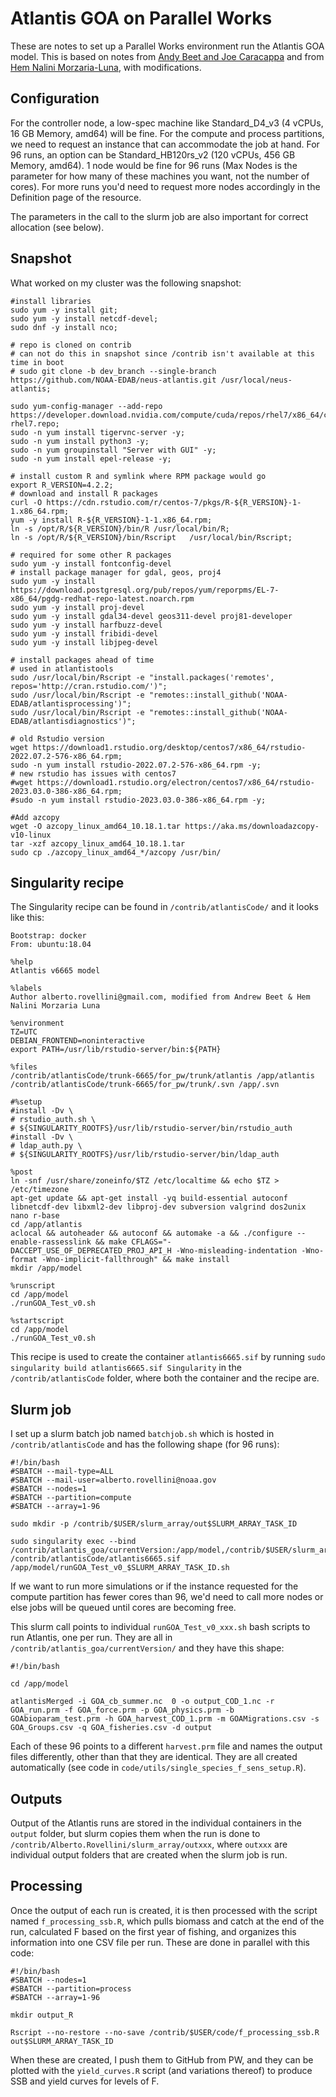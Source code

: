 # Atlantis GOA on Parallel Works

These are notes to set up a Parallel Works environment run the Atlantis GOA model. This is based on notes from [Andy Beet and Joe Caracappa](https://github.com/NOAA-EDAB/neus-atlantis/wiki/Cloud-setup) and from [Hem Nalini Morzaria-Luna](https://github.com/hmorzaria/psatlantismodelupdates/wiki/Parallel-works), with modifications.

## Configuration

For the controller node, a low-spec machine like Standard_D4_v3 (4 vCPUs, 16 GB Memory, amd64) will be fine. For the compute and process partitions, we need to request an instance that can accommodate the job at hand. For 96 runs, an option can be Standard_HB120rs_v2 (120 vCPUs, 456 GB Memory, amd64). 1 node would be fine for 96 runs (Max Nodes is the parameter for how many of these machines you want, not the number of cores). For more runs you'd need to request more nodes accordingly in the Definition page of the resource. 

The parameters in the call to the slurm job are also important for correct allocation (see below).

## Snapshot

What worked on my cluster was the following snapshot:

```
#install libraries
sudo yum -y install git;
sudo yum -y install netcdf-devel;
sudo dnf -y install nco;

# repo is cloned on contrib
# can not do this in snapshot since /contrib isn't available at this time in boot
# sudo git clone -b dev_branch --single-branch https://github.com/NOAA-EDAB/neus-atlantis.git /usr/local/neus-atlantis;

sudo yum-config-manager --add-repo https://developer.download.nvidia.com/compute/cuda/repos/rhel7/x86_64/cuda-rhel7.repo;
sudo -n yum install tigervnc-server -y;
sudo -n yum install python3 -y;
sudo -n yum groupinstall "Server with GUI" -y;
sudo -n yum install epel-release -y;

# install custom R and symlink where RPM package would go
export R_VERSION=4.2.2;
# download and install R packages
curl -O https://cdn.rstudio.com/r/centos-7/pkgs/R-${R_VERSION}-1-1.x86_64.rpm;
yum -y install R-${R_VERSION}-1-1.x86_64.rpm;
ln -s /opt/R/${R_VERSION}/bin/R /usr/local/bin/R;
ln -s /opt/R/${R_VERSION}/bin/Rscript   /usr/local/bin/Rscript;

# required for some other R packages
sudo yum -y install fontconfig-devel
# install package manager for gdal, geos, proj4
sudo yum -y install https://download.postgresql.org/pub/repos/yum/reporpms/EL-7-x86_64/pgdg-redhat-repo-latest.noarch.rpm
sudo yum -y install proj-devel
sudo yum -y install gdal34-devel geos311-devel proj81-developer
sudo yum -y install harfbuzz-devel
sudo yum -y install fribidi-devel
sudo yum -y install libjpeg-devel

# install packages ahead of time
# used in atlantistools
sudo /usr/local/bin/Rscript -e "install.packages('remotes', repos='http://cran.rstudio.com/')";
sudo /usr/local/bin/Rscript -e "remotes::install_github('NOAA-EDAB/atlantisprocessing')";
sudo /usr/local/bin/Rscript -e "remotes::install_github('NOAA-EDAB/atlantisdiagnostics')";

# old Rstudio version
wget https://download1.rstudio.org/desktop/centos7/x86_64/rstudio-2022.07.2-576-x86_64.rpm;
sudo -n yum install rstudio-2022.07.2-576-x86_64.rpm -y;
# new rstudio has issues with centos7
#wget https://download1.rstudio.org/electron/centos7/x86_64/rstudio-2023.03.0-386-x86_64.rpm;
#sudo -n yum install rstudio-2023.03.0-386-x86_64.rpm -y;

#Add azcopy
wget -O azcopy_linux_amd64_10.18.1.tar https://aka.ms/downloadazcopy-v10-linux
tar -xzf azcopy_linux_amd64_10.18.1.tar
sudo cp ./azcopy_linux_amd64_*/azcopy /usr/bin/

```

## Singularity recipe

The Singularity recipe can be found in `/contrib/atlantisCode/` and it looks like this:

```
Bootstrap: docker
From: ubuntu:18.04

%help
Atlantis v6665 model

%labels
Author alberto.rovellini@gmail.com, modified from Andrew Beet & Hem Nalini Morzaria Luna

%environment
TZ=UTC
DEBIAN_FRONTEND=noninteractive
export PATH=/usr/lib/rstudio-server/bin:${PATH}
  
%files
/contrib/atlantisCode/trunk-6665/for_pw/trunk/atlantis /app/atlantis
/contrib/atlantisCode/trunk-6665/for_pw/trunk/.svn /app/.svn

#%setup
#install -Dv \
# rstudio_auth.sh \
# ${SINGULARITY_ROOTFS}/usr/lib/rstudio-server/bin/rstudio_auth
#install -Dv \
# ldap_auth.py \
# ${SINGULARITY_ROOTFS}/usr/lib/rstudio-server/bin/ldap_auth

%post
ln -snf /usr/share/zoneinfo/$TZ /etc/localtime && echo $TZ > /etc/timezone
apt-get update && apt-get install -yq build-essential autoconf libnetcdf-dev libxml2-dev libproj-dev subversion valgrind dos2unix nano r-base
cd /app/atlantis
aclocal && autoheader && autoconf && automake -a && ./configure --enable-rassesslink && make CFLAGS="-DACCEPT_USE_OF_DEPRECATED_PROJ_API_H -Wno-misleading-indentation -Wno-format -Wno-implicit-fallthrough" && make install
mkdir /app/model
 
%runscript
cd /app/model 
./runGOA_Test_v0.sh
  
%startscript
cd /app/model
./runGOA_Test_v0.sh

```

This recipe is used to create the container `atlantis6665.sif` by running `sudo singularity build atlantis6665.sif Singularity` in the `/contrib/atlantisCode` folder, where both the container and the recipe are. 

## Slurm job

I set up a slurm batch job named `batchjob.sh` which is hosted in `/contrib/atlantisCode` and has the following shape (for 96 runs):

```
#!/bin/bash
#SBATCH --mail-type=ALL
#SBATCH --mail-user=alberto.rovellini@noaa.gov
#SBATCH --nodes=1
#SBATCH --partition=compute
#SBATCH --array=1-96

sudo mkdir -p /contrib/$USER/slurm_array/out$SLURM_ARRAY_TASK_ID

sudo singularity exec --bind /contrib/atlantis_goa/currentVersion:/app/model,/contrib/$USER/slurm_array/out$SLURM_ARRAY_TASK_ID:/app/model/output /contrib/atlantisCode/atlantis6665.sif /app/model/runGOA_Test_v0_$SLURM_ARRAY_TASK_ID.sh

```
If we want to run more simulations or if the instance requested for the compute partition has fewer cores than 96, we'd need to call more nodes or else jobs will be queued until cores are becoming free.

This slurm call points to individual `runGOA_Test_v0_xxx.sh` bash scripts to run Atlantis, one per run. They are all in `/contrib/atlantis_goa/currentVersion/` and they have this shape:

```
#!/bin/bash

cd /app/model

atlantisMerged -i GOA_cb_summer.nc  0 -o output_COD_1.nc -r GOA_run.prm -f GOA_force.prm -p GOA_physics.prm -b GOAbioparam_test.prm -h GOA_harvest_COD_1.prm -m GOAMigrations.csv -s GOA_Groups.csv -q GOA_fisheries.csv -d output

```
Each of these 96 points to a different `harvest.prm` file and names the output files differently, other than that they are identical. They are all created automatically (see code in `code/utils/single_species_f_sens_setup.R`).

## Outputs

Output of the Atlantis runs are stored in the individual containers in the `output` folder, but slurm copies them when the run is done to `/contrib/Alberto.Rovellini/slurm_array/outxxx`, where `outxxx` are individual output folders that are created when the slurm job is run. 

## Processing

Once the output of each run is created, it is then processed with the script named `f_processing_ssb.R`, which pulls biomass and catch at the end of the run, calculated F based on the first year of fishing, and organizes this information into one CSV file per run. These are done in parallel with this code:

```
#!/bin/bash
#SBATCH --nodes=1
#SBATCH --partition=process
#SBATCH --array=1-96

mkdir output_R

Rscript --no-restore --no-save /contrib/$USER/code/f_processing_ssb.R out$SLURM_ARRAY_TASK_ID
```

When these are created, I push them to GitHub from PW, and they can be plotted with the `yield_curves.R` script (and variations thereof) to produce SSB and yield curves for levels of F. 
